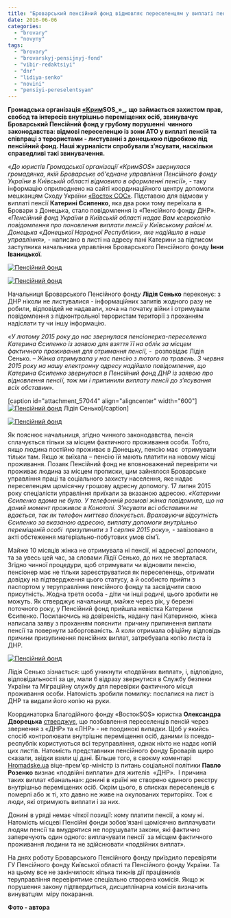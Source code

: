 ```yaml
---
title: "Броварський пенсійний фонд відмовляє переселенцям у виплаті пенсії та співпрацює з терористами?"
date: 2016-06-06
categories: 
  - "brovary"
  - "novyny"
tags: 
  - "brovary"
  - "brovarskyj-pensijnyj-fond"
  - "vibir-redaktsiyi"
  - "dnr"
  - "lidiya-senko"
  - "novini"
  - "pensiyi-pereselentsyam"
---
```


**Громадська організація [«Крим](http://krymsos.com/settlers/news/pensiinii-fond-obrizav-pereselentsyu-pensiyu-cherez-viplati-v-okupovanomu-donetsku)****SOS_»_****,** **що займається захистом прав, свобод та інтересів внутрішньо переміщених осіб, звинувачує Броварський Пенсійний фонд у грубому порушенні  чинного законодавства: відмові переселенцю із зони АТО у виплаті пенсій та співпраці з терористами - листуванні з донецькою підробкою під пенсійний фонд. Наші журналісти спробували з’ясувати, наскільки справедливі такі звинувачення.**

«_До юристів Громадської організації «КримSOS» звернулася громадянка, якій Броварське об'єднане управління Пенсійного фонду України в Київській області відмовило в оформленні пенсії»,_ - таку інформацію оприлюднено на сайті координаційного центру допомоги мешканцям Сходу України [«Восток СОС»](http://vostok-sos.org/vostoksospressrealisepensionnyifond). Підставою для відмови у виплаті пенсії **Катерині Єсипенко**, яка два роки тому переїхала в Бровари з Донецька, стало повідомлення із «Пенсійного фонду ДНР». _«Пенсійний фонд України в Київській області надає Вам ксерокопію повідомлення про поновлення виплати пенсії у Київському районі м. Донецька «Донецької Народної Республіки», яке надійшло в наше управління»,_ - написано в листі на адресу пані Катерини за підписом заступника начальника управління Броварського Пенсійного фонду **Інни Іваницької**.

[![Пенсійний фонд](https://mpz.brovary.org/wp-content/uploads/2016/06/2-2.jpg)](https://mpz.brovary.org/wp-content/uploads/2016/06/2-2.jpg)

[![Пенсійний фонд](https://mpz.brovary.org/wp-content/uploads/2016/06/1-2.jpg)](https://mpz.brovary.org/wp-content/uploads/2016/06/1-2.jpg)

Начальниця Броварського Пенсійного фонду **Лідія Сенько** переконує: з ДНР ніколи не листувалися - інформаційних запитів жодного разу не робили, відповідей не надавали, хоча на початку війни і отримували  повідомлення з підконтрольної терористам території з проханням надіслати ту чи іншу інформацію.

_«У лютому 2015 року до нас звернулася пенсіонерка-переселенка Катерина Єсипенко із заявою для взяття її на облік за місцем фактичного проживання для отримання пенсії,_ -  розповідає Лідія Сенько. – _Жінка отримувала у нас пенсію з лютого по травень. 3 червня 2015 року на нашу електронну адресу надійшло повідомлення, що Катерина Єсипенко звернулася в Пенсійний фонд ДНР із заявою про відновлення пенсії, тож ми і припинили виплату пенсії до з’ясування всіх обставин»._

\[caption id="attachment\_57044" align="aligncenter" width="600"\][![Пенсійний фонд](https://mpz.brovary.org/wp-content/uploads/2016/06/SAM_6324.jpg)](https://mpz.brovary.org/wp-content/uploads/2016/06/SAM_6324.jpg) Лідія Сенько\[/caption\]

[![Пенсійний фонд](https://mpz.brovary.org/wp-content/uploads/2016/06/SAM_6326.jpg)](https://mpz.brovary.org/wp-content/uploads/2016/06/SAM_6326.jpg)

Як пояснює начальниця, згідно чинного законодавства, пенсія сплачується тільки за місцем фактичного проживання особи. Тобто, якщо людина постійно проживає в Донецьку, пенсію має  отримувати  тільки там. Якщо ж виїхала – пенсію їй мають платити на новому місці проживання. Позаяк Пенсійний фонд не вповноважений перевіряти чи проживає людина за місцем прописки, цим зайнялося Броварське управління праці та соціального захисту населення, яке надає переселенцям щомісячну грошову адресну допомогу. 17 липня 2015 року спеціалісти управління приїхали за вказаною адресою. _«Катерини Єсипенко вдома не було. У телефонній розмові жінка повідомила, що на даний момент проживає в Конотопі. З’ясувати всі обставини не вдається, так як телефон миттєво блокується. Враховуючи відсутність Єсипенко за вказаною адресою, виплату допомоги внутрішньо переміщеній особі  призупинити з 1 серпня 2015 року»,_ - завізовано в акті обстеження матеріально-побутових умов сім’ї.

Майже 10 місяців жінка не отримувала ні пенсії, ні адресної допомоги, та за увесь цей час, за словами Лідії Сенько, до них не зверталася. Згідно чинної процедури, щоб отримувати чи відновити пенсію, пенсіонер має не тільки зареєструватися як переселенець, отримати довідку на підтвердження цього статусу, а й особисто прийти з паспортом у теруправління пенсійного фонду та засвідчити свою присутність. Жодна третя особа - діти чи інші родичі, цього зробити не можуть. Як стверджує начальниця, майже через рік, у березні поточного року, у Пенсійний фонд прийшла невістка Катерини Єсипенко. Посилаючись на довіреність, надану пані Катериною, жінка написала заяву з проханням пояснити  причину припинення виплати пенсії та повернути заборгованість. А коли отримала офіційну відповідь причини призупинення пенсійних виплат, затребувала копію листа із ДНР.

[![Пенсійний фонд](https://mpz.brovary.org/wp-content/uploads/2016/06/SAM_6331.jpg)](https://mpz.brovary.org/wp-content/uploads/2016/06/SAM_6331.jpg)

Лідія Сенько зізнається: щоб уникнути «подвійних виплат», і, відповідно, відповідальності за це, мали б відразу звернутися в Службу безпеки України та Міграційну службу для перевірки фактичного місця проживання особи. Натомість зробили помилку: послалися на лист із ДНР та видали його копію на руки.

Координаторка Благодійного фонду «ВостокSOS» юристка **Олександра Дворецька** [стверджує](http://hromadske.ua/posts/lysty-z-dnr-yak-vymushenu-pereselenku-pozbavyly-pensii-cherez-povidomlennia-z-donetska), що позбавлення переселенців пенсій через звернення з «ДНР» та «ЛНР» - не поодинокі випадки. Щоб у якийсь спосіб контролювати внутрішнє переміщення осіб, даними із псевдо-республік користуються всі теруправління, однак ніхто не надає копій цих листів. Натомість представники пенсійного фонду Броварів щиро сказали, звідки взяли ці дані. Більше того, в своєму коментарі [Hromadske.ua](http://hromadske.ua/posts/zahubleni-hroshi-ta-mertvi-dushi-sotsialnoi-polityky) віце-прем'єр-міністр із питань соціальної політики **Павло Розенко** визнає «подвійні виплати» для жителів  «ДНР».  І причина таких виплат «банальна»: донині в країні не створено єдиного реєстру внутрішньо переміщених осіб. Окрім цього, в списках переселенців є померлі або ж ті, хто давно не живе на окупованих територіях. Тож є люди, які отримують виплати і за них.

Донині в уряді немає чіткої позиції: кому платити пенсії, а кому ні. Натомість місцеві Пенсійні фонди зобов'язані щомісячно виплачувати людям пенсії та вмудрятися не порушувати закони, які фактично заперечують один одного: виплачувати пенсії  за місцем фактичного проживання людини та не здійснювати «подвійних виплат».

На днях роботу Броварського Пенсійного фонду приїздило перевіряти ГУ Пенсійного фонду Київської області та Пенсійного фонду України. Та на цьому все не закінчилося: кілька тижнів дії працівників теруправління перевірятиме спеціально створена комісія. Якщо ж порушення закону підтвердиться, дисциплінарна комісія визначить винуватцям  міру покарання.

**Фото - автора**
